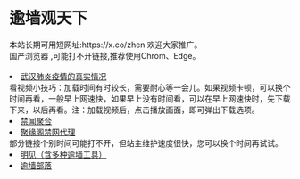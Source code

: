 # 逾墙观天下
<div>本站长期可用短网址:https://x.co/zhen 欢迎大家推广。</div>
<div>国产浏览器 ,可能打不开链接,推荐使用Chrom、Edge。</div>
<div><BR></div>

 <li><font class="ws11"><a href=https://x.co/pcp title="" target="_blank">武汉肺炎疫情的真实情况</a></font></li>
<div>看视频小技巧：加载时间有时较长，需要耐心等一会儿。如果视频卡顿，可以换个时间再看，一般早上网速快，如果早上没有时间看，可以在早上网速快时，先下载下来，以后再看。注：加载视频后，点击播放画面，即可弹出下载选项。</font></li></div> 

  <li><font class="ws11"><a href= https://github.com/gfw-breaker/banned-news1/blob/master/README.md title="" target="_blank">禁闻聚合</a></font></li>
  

<li><font class="ws11"><a href="https://github.com/jyg66/4/wiki" title="" target="_blank">聚缘阁禁网代理</a></font></li   
 
<div>部分链接个别时间可能打不开，但站主维护速度很快，您可以换个时间再试试。</font></li></div> 

 <li><font class="ws11"><a href="https://github.com/wlrgim293/www/blob/master/README.md" title="" target="_blank">明见（含多种逾墙工具）</a></font></li  

 

<UL>  

    
<li><font class="ws11"><a href="https://github.com/osurf/1zdy/blob/master/README.md" title="" target="_blank">逾墙部落</a></font></li>
<div><BR></div>
 
